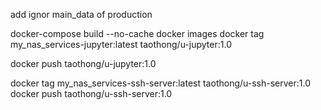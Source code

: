 add ignor main_data of production




docker-compose build --no-cache
docker images
docker tag my_nas_services-jupyter:latest taothong/u-jupyter:1.0

docker push taothong/u-jupyter:1.0


docker tag my_nas_services-ssh-server:latest taothong/u-ssh-server:1.0
docker push taothong/u-ssh-server:1.0
